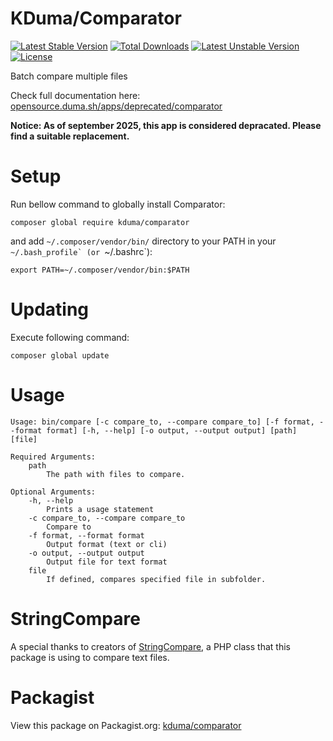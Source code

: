 # KDuma/Comparator
[![Latest Stable Version](https://poser.pugx.org/kduma/comparator/v/stable.svg)](https://packagist.org/packages/kduma/comparator)
[![Total Downloads](https://poser.pugx.org/kduma/comparator/downloads.svg)](https://packagist.org/packages/kduma/comparator)
[![Latest Unstable Version](https://poser.pugx.org/kduma/comparator/v/unstable.svg)](https://packagist.org/packages/kduma/comparator)
[![License](https://poser.pugx.org/kduma/comparator/license.svg)](https://packagist.org/packages/kduma/comparator)

Batch compare multiple files

Check full documentation here: [opensource.duma.sh/apps/deprecated/comparator](https://opensource.duma.sh/apps/deprecated/comparator)

**Notice: As of september 2025, this app is considered depracated. Please find a suitable replacement.**

# Setup
Run bellow command to globally install Comparator:

    composer global require kduma/comparator
    
and add `~/.composer/vendor/bin/` directory to your PATH in your ``~/.bash_profile` (or ``~/.bashrc`):
	
	export PATH=~/.composer/vendor/bin:$PATH

# Updating
Execute following command:

    composer global update

# Usage

    Usage: bin/compare [-c compare_to, --compare compare_to] [-f format, --format format] [-h, --help] [-o output, --output output] [path] [file]

    Required Arguments:
    	path
    		The path with files to compare.

    Optional Arguments:
    	-h, --help
    		Prints a usage statement
    	-c compare_to, --compare compare_to
    		Compare to
    	-f format, --format format
    		Output format (text or cli)
    	-o output, --output output
    		Output file for text format
    	file
    		If defined, compares specified file in subfolder.

# StringCompare
A special thanks to creators of [StringCompare](https://github.com/akalongman/php-string-compare), a PHP class that this package is using to compare text files.

# Packagist
View this package on Packagist.org: [kduma/comparator](https://packagist.org/packages/kduma/comparator)
